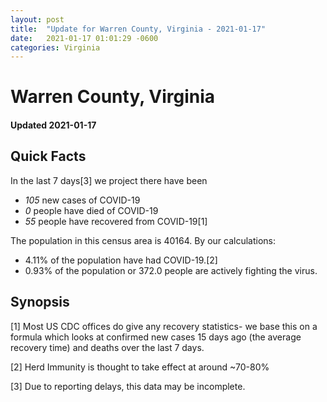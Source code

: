 ```yaml
---
layout: post
title:  "Update for Warren County, Virginia - 2021-01-17"
date:   2021-01-17 01:01:29 -0600
categories: Virginia
---
```


# Warren County, Virginia
#### Updated 2021-01-17

## Quick Facts

In the last 7 days[3] we project there have been
- *105* new cases of COVID-19
- *0* people have died of COVID-19
- *55* people have recovered from COVID-19[1]

The population in this census area is 40164. By our calculations:
- 4.11% of the population have had COVID-19.[2]
- 0.93% of the population or 372.0 people are actively fighting the virus.

## Synopsis




[1] Most US CDC offices do give any recovery statistics- we base this on a formula which looks at confirmed new cases
15 days ago (the average recovery time) and deaths over the last 7 days.

[2] Herd Immunity is thought to take effect at around ~70-80%

[3] Due to reporting delays, this data may be incomplete.
 
    